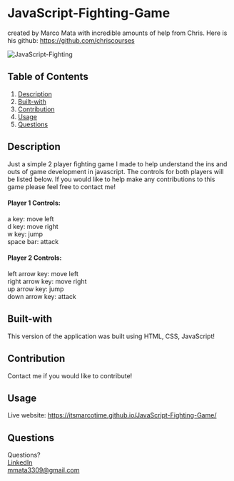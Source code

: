 # JavaScript-Fighting-Game
created by Marco Mata with incredible amounts of help from Chris. Here is his github: https://github.com/chriscourses

![JavaScript-Fighting](https://github.com/itsmarcotime/JavaScript-Fighting-Game/assets/101440634/2ecc5068-f57d-4ecb-8d2b-fa6547049d3f)

## Table of Contents
1. [Description](#description)
2. [Built-with](#built-with)
3. [Contribution](#contribution)
4. [Usage](#usage)
5. [Questions](#questions)


## Description
Just a simple 2 player fighting game I made to help understand the ins and outs of game development in javascript.
The controls for both players will be listed below. If you would like to help make any contributions to this game please feel free to contact me!

#### Player 1 Controls:<br>
a key: move left<br>
d key: move right<br>
w key: jump<br>
space bar: attack<br>

#### Player 2 Controls:<br>
left arrow key: move left<br>
right arrow key: move right<br>
up arrow key: jump<br>
down arrow key: attack<br>

## Built-with
This version of the application was built using HTML, CSS, JavaScript!

## Contribution
Contact me if you would like to contribute!

## Usage
Live website: https://itsmarcotime.github.io/JavaScript-Fighting-Game/ 

## Questions
Questions? <br /> 
<a href="https://www.linkedin.com/in/marco-mata-8165bb175/">LinkedIn</a><br />
mmata3309@gmail.com